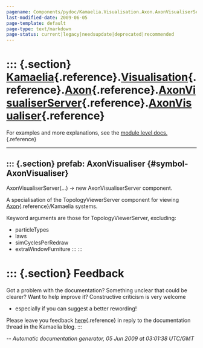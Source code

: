 ```yaml
---
pagename: Components/pydoc/Kamaelia.Visualisation.Axon.AxonVisualiserServer.AxonVisualiser
last-modified-date: 2009-06-05
page-template: default
page-type: text/markdown
page-status: current|legacy|needsupdate|deprecated|recommended
---
```

::: {.section}
[Kamaelia](/Components/pydoc/Kamaelia.html){.reference}.[Visualisation](/Components/pydoc/Kamaelia.Visualisation.html){.reference}.[Axon](/Components/pydoc/Kamaelia.Visualisation.Axon.html){.reference}.[AxonVisualiserServer](/Components/pydoc/Kamaelia.Visualisation.Axon.AxonVisualiserServer.html){.reference}.[AxonVisualiser](/Components/pydoc/Kamaelia.Visualisation.Axon.AxonVisualiserServer.AxonVisualiser.html){.reference}
==========================================================================================================================================================================================================================================================================================================================================================================================================================================

For examples and more explanations, see the [module level
docs.](/Components/pydoc/Kamaelia.Visualisation.Axon.AxonVisualiserServer.html){.reference}

------------------------------------------------------------------------

::: {.section}
prefab: AxonVisualiser {#symbol-AxonVisualiser}
----------------------

AxonVisualiserServer(\...) -\> new AxonVisualiserServer component.

A specialisation of the TopologyViewerServer component for viewing
[Axon](/Docs/Axon/Axon.html){.reference}/Kamaelia systems.

Keyword arguments are those for TopologyViewerServer, excluding:

-   particleTypes
-   laws
-   simCyclesPerRedraw
-   extraWindowFurniture
:::
:::

::: {.section}
Feedback
========

Got a problem with the documentation? Something unclear that could be
clearer? Want to help improve it? Constructive criticism is very welcome
- especially if you can suggest a better rewording!

Please leave you feedback
[here](../../../cgi-bin/blog/blog.cgi?rm=viewpost&nodeid=1142023701){.reference}
in reply to the documentation thread in the Kamaelia blog.
:::

*\-- Automatic documentation generator, 05 Jun 2009 at 03:01:38 UTC/GMT*
